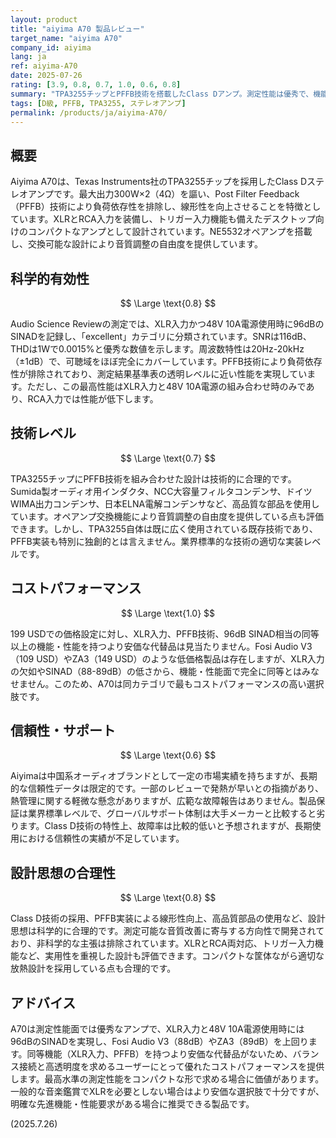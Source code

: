 ```yaml
---
layout: product
title: "aiyima A70 製品レビュー"
target_name: "aiyima A70"
company_id: aiyima
lang: ja
ref: aiyima-A70
date: 2025-07-26
rating: [3.9, 0.8, 0.7, 1.0, 0.6, 0.8]
summary: "TPA3255チップとPFFB技術を搭載したClass Dアンプ。測定性能は優秀で、機能セットにおけるコストパフォーマンスも優位です。"
tags: [D級, PFFB, TPA3255, ステレオアンプ]
permalink: /products/ja/aiyima-A70/
---
```

## 概要

Aiyima A70は、Texas Instruments社のTPA3255チップを採用したClass Dステレオアンプです。最大出力300W×2（4Ω）を謳い、Post Filter Feedback（PFFB）技術により負荷依存性を排除し、線形性を向上させることを特徴としています。XLRとRCA入力を装備し、トリガー入力機能も備えたデスクトップ向けのコンパクトなアンプとして設計されています。NE5532オペアンプを搭載し、交換可能な設計により音質調整の自由度を提供しています。

## 科学的有効性

$$ \Large \text{0.8} $$

Audio Science Reviewの測定では、XLR入力かつ48V 10A電源使用時に96dBのSINADを記録し、「excellent」カテゴリに分類されています。SNRは116dB、THDは1Wで0.0015%と優秀な数値を示します。周波数特性は20Hz-20kHz（±1dB）で、可聴域をほぼ完全にカバーしています。PFFB技術により負荷依存性が排除されており、測定結果基準表の透明レベルに近い性能を実現しています。ただし、この最高性能はXLR入力と48V 10A電源の組み合わせ時のみであり、RCA入力では性能が低下します。

## 技術レベル

$$ \Large \text{0.7} $$

TPA3255チップにPFFB技術を組み合わせた設計は技術的に合理的です。Sumida製オーディオ用インダクタ、NCC大容量フィルタコンデンサ、ドイツWIMA出力コンデンサ、日本ELNA電解コンデンサなど、高品質な部品を使用しています。オペアンプ交換機能により音質調整の自由度を提供している点も評価できます。しかし、TPA3255自体は既に広く使用されている既存技術であり、PFFB実装も特別に独創的とは言えません。業界標準的な技術の適切な実装レベルです。

## コストパフォーマンス

$$ \Large \text{1.0} $$

199 USDでの価格設定に対し、XLR入力、PFFB技術、96dB SINAD相当の同等以上の機能・性能を持つより安価な代替品は見当たりません。Fosi Audio V3（109 USD）やZA3（149 USD）のような低価格製品は存在しますが、XLR入力の欠如やSINAD（88-89dB）の低さから、機能・性能面で完全に同等とはみなせません。このため、A70は同カテゴリで最もコストパフォーマンスの高い選択肢です。

## 信頼性・サポート

$$ \Large \text{0.6} $$

Aiyimaは中国系オーディオブランドとして一定の市場実績を持ちますが、長期的な信頼性データは限定的です。一部のレビューで発熱が早いとの指摘があり、熱管理に関する軽微な懸念がありますが、広範な故障報告はありません。製品保証は業界標準レベルで、グローバルサポート体制は大手メーカーと比較すると劣ります。Class D技術の特性上、故障率は比較的低いと予想されますが、長期使用における信頼性の実績が不足しています。

## 設計思想の合理性

$$ \Large \text{0.8} $$

Class D技術の採用、PFFB実装による線形性向上、高品質部品の使用など、設計思想は科学的に合理的です。測定可能な音質改善に寄与する方向性で開発されており、非科学的な主張は排除されています。XLRとRCA両対応、トリガー入力機能など、実用性を重視した設計も評価できます。コンパクトな筐体ながら適切な放熱設計を採用している点も合理的です。

## アドバイス

A70は測定性能面では優秀なアンプで、XLR入力と48V 10A電源使用時には96dBのSINADを実現し、Fosi Audio V3（88dB）やZA3（89dB）を上回ります。同等機能（XLR入力、PFFB）を持つより安価な代替品がないため、バランス接続と高透明度を求めるユーザーにとって優れたコストパフォーマンスを提供します。最高水準の測定性能をコンパクトな形で求める場合に価値があります。一般的な音楽鑑賞でXLRを必要としない場合はより安価な選択肢で十分ですが、明確な先進機能・性能要求がある場合に推奨できる製品です。

(2025.7.26)